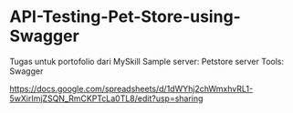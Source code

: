 # API-Testing-Pet-Store-using-Swagger

Tugas untuk portofolio dari MySkill
Sample server: Petstore server
Tools: Swagger

https://docs.google.com/spreadsheets/d/1dWYhj2chWmxhvRL1-5wXirImjZSQN_RmCKPTcLa0TL8/edit?usp=sharing

